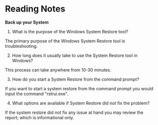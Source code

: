 # Reading Notes
**Back up your System**
1. What is the purpose of the Windows System Restore tool?
 
The primary purpose of the Windows System Restore tool is troubleshooting.

2. How long does it usually take to use the System Restore tool in Windows?


This process can take anywhere from 10-30 minutes. 

3. How do you start a System Restore from the command prompt?


If you want to start a system restore from the command prompt you would input the command "rstrui.exe". 

4. What options are available if System Restore did not fix the problem?


If the system restore did not fix any issue at hand you may review the report; which is informational only. 

